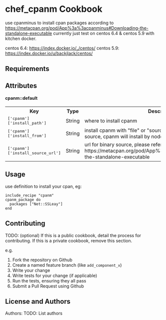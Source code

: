 chef_cpanm Cookbook
===================
use cpanminus to install cpan packages according to https://metacpan.org/pod/App%3a%3acpanminus#Downloading-the-standalone-executable
currently just test on centos 6.4 & centos 5.9 with kitchen docker.

centos 6.4: https://index.docker.io/_/centos/
centos 5.9: https://index.docker.io/u/backjlack/centos/

Requirements
------------

Attributes
----------
#### cpanm::default
<table>
  <tr>
    <th>Key</th>
    <th>Type</th>
    <th>Description</th>
    <th>Default</th>
  </tr>
  <tr>
    <td><tt>['cpanm']['install_path']</tt></td>
    <td>String</td>
    <td>where to install cpanm</td>
    <td><tt>/usr/bin</tt></td>
  </tr>
  <tr>
    <td><tt>['cpanm']['install_from']</tt></td>
    <td>String</td>
    <td>install cpanm with "file" or "source", if you choose install from source, cpanm will install by node['cpanm']['install_source_url']</td>
    <td><tt>file</tt></td>
  </tr>
  <tr>
    <td><tt>['cpanm']['install_source_url']</tt></td>
    <td>String</td>
    <td>url for binary source, please refer to https://metacpan.org/pod/App%3a%3acpanminus#Downloading-the-standalone-executable</td>
    <td><tt>http://xrl.us/cpanm</tt></td>
  </tr>

</table>

Usage
-----

use definition to install your cpan, eg:

```
include_recipe "cpanm"
cpanm_package do
  packages ["Net::SSLeay"]
end

```

Contributing
------------
TODO: (optional) If this is a public cookbook, detail the process for contributing. If this is a private cookbook, remove this section.

e.g.
1. Fork the repository on Github
2. Create a named feature branch (like `add_component_x`)
3. Write your change
4. Write tests for your change (if applicable)
5. Run the tests, ensuring they all pass
6. Submit a Pull Request using Github

License and Authors
-------------------
Authors: TODO: List authors
